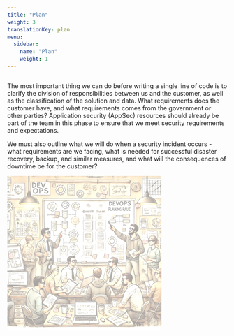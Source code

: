 ```yaml
---
title: "Plan"
weight: 3
translationKey: plan
menu:
  sidebar:
    name: "Plan"
    weight: 1
---
```

<div class="row category-into">
    <div class="column">
        <p>
            The most important thing we can do before writing a single line of code is to clarify the division of responsibilities between us and the customer, as well as the classification of the solution and data. What requirements does the customer have, and what requirements comes from the government or other parties? Application security (AppSec) resources should already be part of the team in this phase to ensure that we meet security requirements and expectations.
        </p>
        <p>
            We must also outline what we will do when a security incident occurs - what requirements are we facing, what is needed for successful disaster recovery, backup, and similar measures, and what will the consequences of downtime be for the customer?
        </p>
    </div>
    <div class="column">
        <img src="./p_planning.png" width="70%" />
    </div>
</div>

